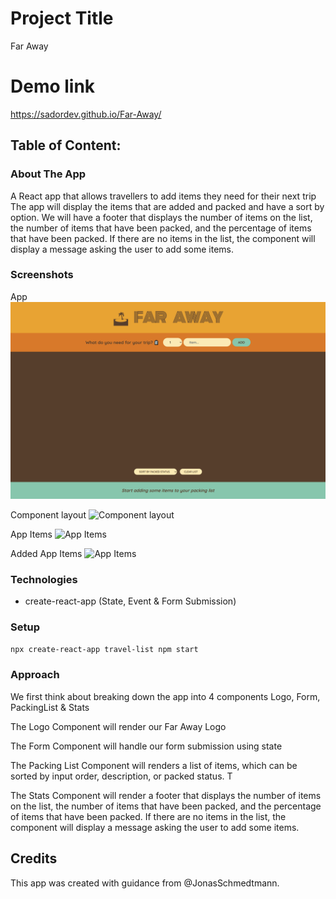 # Project Title
Far Away 

# Demo link

https://sadordev.github.io/Far-Away/

## Table of Content:

### About The App
A React app that allows travellers to add items they need for their next trip
The app will display the items that are added and packed and have a sort by option.
We will have a footer that displays the number of items on the list, the number of items 
that have been packed, and the percentage of items that have been packed. If there are no items 
in the list, the component will display a message asking the user to add some items.

### Screenshots

App
![App](./screenshots/App.png)

Component layout
![Component layout](far-away/screenshots/Component-layout.png)

App Items
![App Items](far-away/screenshots/App-items.png)

Added App Items
![App Items](far-away/screenshots\App-items-(added).png)

### Technologies

- create-react-app (State, Event & Form Submission)

### Setup

`npx create-react-app travel-list
npm start`

### Approach

We first think about breaking down the app into 4 components
Logo, Form, PackingList & Stats

The Logo Component will render our Far Away Logo

The Form Component will handle our form submission using state

The Packing List Component will renders a list of items, which can be 
sorted by input order, description, or packed status. T

The Stats Component will render a footer that displays the number of items on the list, 
the number of items that have been packed, and the percentage of items that have been packed. 
If there are no items in the list, the component will display a message asking the user to add some items.

## Credits
This app was created with guidance from @JonasSchmedtmann.